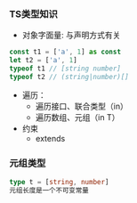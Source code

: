 ### TS类型知识

- 对象字面量: 与声明方式有关
```js
const t1 = ['a', 1] as const
let t2 = ['a', 1]
typeof t1 // [string number]
typeof t2 // (string|number)[]
```
- 遍历：
  - 遍历接口、联合类型（in）
  - 遍历数组、元组（in T<number>）
- 约束
  - extends


### 元组类型
```ts
type t = [string, number]
元组长度是一个不可变常量
```